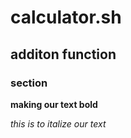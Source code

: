 # calculator.sh
## additon function

### section

**making our text bold**

*this is to italize our text*
